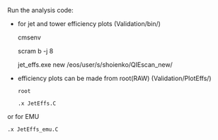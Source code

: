 Run the analysis code:

- for jet and tower efficiency plots (Validation/bin/)

    cmsenv

    scram b -j 8

    jet_effs.exe new /eos/user/s/shoienko/QIEscan_new/
    
- efficiency plots can be made from root(RAW) (Validation/PlotEffs/)
 
      root
   
      .x JetEffs.C
   
 or for EMU
 
    .x JetEffs_emu.C
  
   
